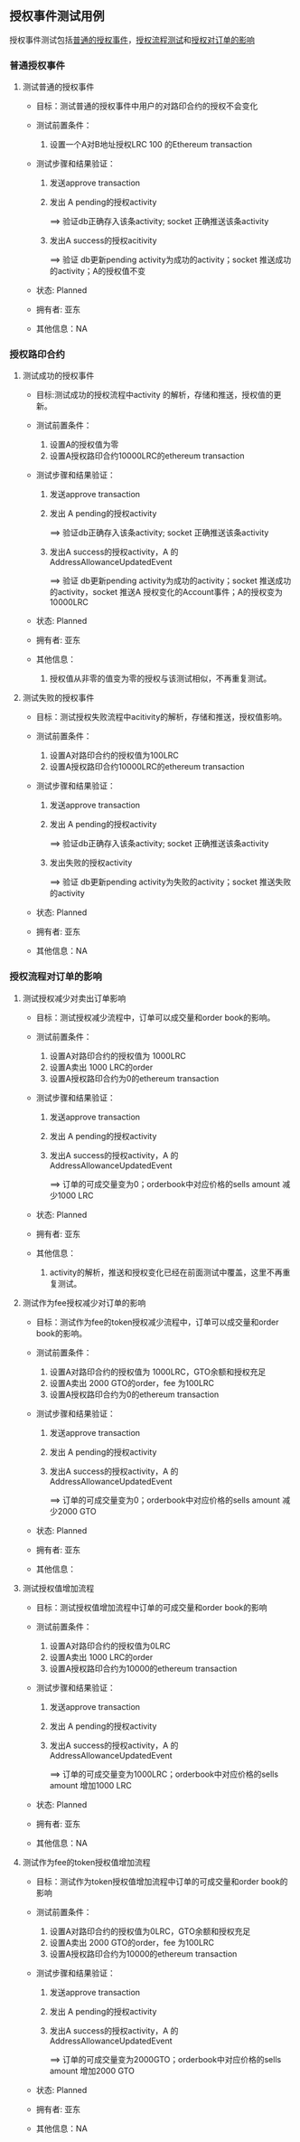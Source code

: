 ## 授权事件测试用例

授权事件测试包括[普通的授权事件](#common-approval)，[授权流程测试](#approval)和[授权对订单的影响](#approval-order)



### <a name="common-approval"></a>普通授权事件

1. 测试普通的授权事件

   - 目标：测试普通的授权事件中用户的对路印合约的授权不会变化

   - 测试前置条件：

     1. 设置一个A对B地址授权LRC 100 的Ethereum transaction

   - 测试步骤和结果验证：

     1. 发送approve transaction

     2. 发出 A pending的授权activity

        ==> 验证db正确存入该条activity; socket 正确推送该条activity

     3. 发出A success的授权acitivity

        ==> 验证 db更新pending activity为成功的activity；socket 推送成功的activity；A的授权值不变

   - 状态: Planned

   - 拥有者: 亚东

   - 其他信息：NA

### <a name="approval"></a> 授权路印合约

1. 测试成功的授权事件

   - 目标:测试成功的授权流程中activity 的解析，存储和推送，授权值的更新。

   - 测试前置条件：

     1. 设置A的授权值为零
     2. 设置A授权路印合约10000LRC的ethereum transaction

   - 测试步骤和结果验证：

     1. 发送approve transaction

     2. 发出 A pending的授权activity

        ==> 验证db正确存入该条activity; socket 正确推送该条activity

     3. 发出A success的授权activity，A 的AddressAllowanceUpdatedEvent

        ==> 验证 db更新pending activity为成功的activity；socket 推送成功的activity，socket 推送A 授权变化的Account事件；A的授权变为 10000LRC

   - 状态: Planned
   - 拥有者: 亚东
   - 其他信息：
     1. 授权值从非零的值变为零的授权与该测试相似，不再重复测试。

2. 测试失败的授权事件

   - 目标：测试授权失败流程中acitivity的解析，存储和推送，授权值影响。

   - 测试前置条件：

     1. 设置A对路印合约的授权值为100LRC
     2. 设置A授权路印合约10000LRC的ethereum transaction

   - 测试步骤和结果验证：

     1. 发送approve transaction

     2. 发出 A pending的授权activity

        ==> 验证db正确存入该条activity; socket 正确推送该条activity

     3. 发出失败的授权activity

        ==> 验证 db更新pending activity为失败的activity；socket 推送失败的activity

   - 状态: Planned

   - 拥有者: 亚东

   - 其他信息：NA

###  <a name="approval-order"></a>授权流程对订单的影响

1. 测试授权减少对卖出订单影响

   - 目标：测试授权减少流程中，订单可以成交量和order book的影响。

   - 测试前置条件：

     1. 设置A对路印合约的授权值为 1000LRC
     2. 设置A卖出 1000 LRC的order
     3. 设置A授权路印合约为0的ethereum transaction

   - 测试步骤和结果验证：

     1. 发送approve transaction

     2. 发出 A pending的授权activity

     3. 发出A success的授权activity，A 的AddressAllowanceUpdatedEvent

        ==> 订单的可成交量变为0；orderbook中对应价格的sells amount 减少1000 LRC

   - 状态: Planned

   - 拥有者: 亚东

   - 其他信息：

     1. activity的解析，推送和授权变化已经在前面测试中覆盖，这里不再重复测试。

2. 测试作为fee授权减少对订单的影响

   - 目标：测试作为fee的token授权减少流程中，订单可以成交量和order book的影响。

   - 测试前置条件：

      1. 设置A对路印合约的授权值为 1000LRC，GTO余额和授权充足
      2. 设置A卖出 2000 GTO的order，fee 为100LRC
      3. 设置A授权路印合约为0的ethereum transaction

   - 测试步骤和结果验证：

      1. 发送approve transaction

      2. 发出 A pending的授权activity

      3. 发出A success的授权activity，A 的AddressAllowanceUpdatedEvent

         ==> 订单的可成交量变为0；orderbook中对应价格的sells amount 减少2000 GTO

   - 状态: Planned

   - 拥有者: 亚东

   - 其他信息：

3. 测试授权值增加流程

   - 目标：测试授权值增加流程中订单的可成交量和order book的影响

   - 测试前置条件：
      1. 设置A对路印合约的授权值为0LRC
      2. 设置A卖出 1000 LRC的order
      3. 设置A授权路印合约为10000的ethereum transaction

   - 测试步骤和结果验证：

      1. 发送approve transaction

      2. 发出 A pending的授权activity

      3. 发出A success的授权activity，A 的AddressAllowanceUpdatedEvent

         ==> 订单的可成交量变为1000LRC；orderbook中对应价格的sells amount 增加1000 LRC

   -  状态: Planned

   - 拥有者: 亚东

   - 其他信息：NA

4. 测试作为fee的token授权值增加流程

   - 目标：测试作为token授权值增加流程中订单的可成交量和order book的影响

   - 测试前置条件：

     1. 设置A对路印合约的授权值为0LRC，GTO余额和授权充足
     2. 设置A卖出 2000 GTO的order，fee 为100LRC
     3. 设置A授权路印合约为10000的ethereum transaction

   - 测试步骤和结果验证：

     1. 发送approve transaction

     2. 发出 A pending的授权activity

     3. 发出A success的授权activity，A 的AddressAllowanceUpdatedEvent

        ==> 订单的可成交量变为2000GTO；orderbook中对应价格的sells amount 增加2000 GTO

   -  状态: Planned

   - 拥有者: 亚东

   - 其他信息：NA
